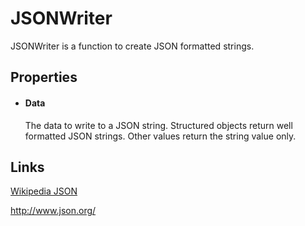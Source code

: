 JSONWriter
==========

JSONWriter is a function to create JSON formatted strings.

Properties
----------

-  #### Data

    The data to write to a JSON string. Structured objects return well
    formatted JSON strings. Other values return the string value only.

Links
-----

[Wikipedia JSON](http://en.wikipedia.org/wiki/JSON)

<http://www.json.org/>
